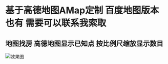 # 基于高德地图AMap定制  百度地图版本也有 需要可以联系我索取

## 地图找房 高德地图显示已知点 按比例尺缩放显示数目

![效果图](https://github.com/XLsn0w/XLsn0wAMapShowStation/blob/master/Screenshots/%E6%95%88%E6%9E%9C%E5%9B%BE.gif?raw=true)
